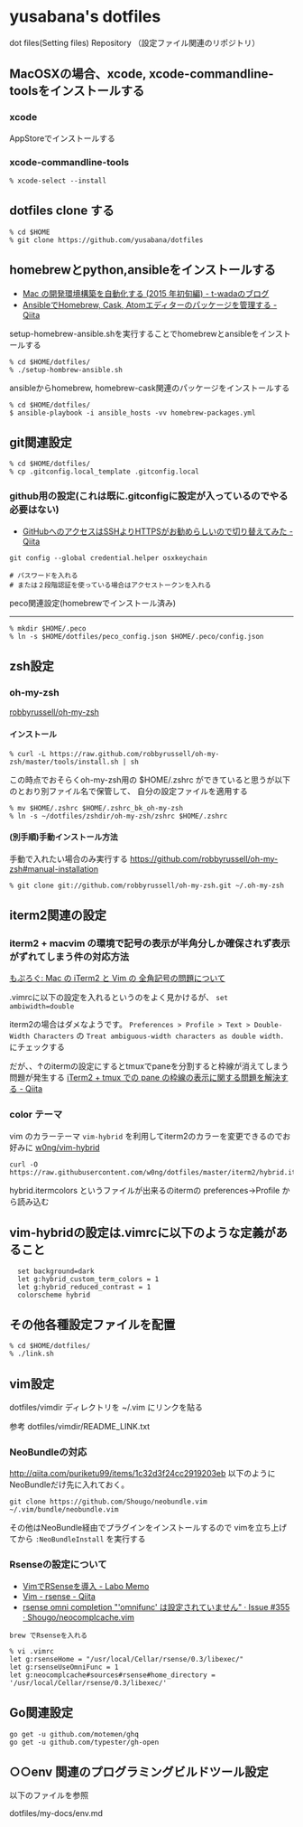 yusabana's dotfiles
========

dot files(Setting files) Repository （設定ファイル関連のリポジトリ）

MacOSXの場合、xcode, xcode-commandline-toolsをインストールする
-------------------

### xcode
AppStoreでインストールする

### xcode-commandline-tools

```
% xcode-select --install
```

dotfiles clone する
------------------

```
% cd $HOME
% git clone https://github.com/yusabana/dotfiles
```

homebrewとpython,ansibleをインストールする
-------------------
- [Mac の開発環境構築を自動化する (2015 年初旬編) - t-wadaのブログ](http://t-wada.hatenablog.jp/entry/mac-provisioning-by-ansible)
- [AnsibleでHomebrew, Cask, Atomエディターのパッケージを管理する - Qiita](http://qiita.com/hnakamur/items/1c27cf0df19fe57ec624)

setup-homebrew-ansible.shを実行することでhomebrewとansibleをインストールする

```
% cd $HOME/dotfiles/
% ./setup-hombrew-ansible.sh
```

ansibleからhomebrew, homebrew-cask関連のパッケージをインストールする

```
% cd $HOME/dotfiles/
$ ansible-playbook -i ansible_hosts -vv homebrew-packages.yml
```

git関連設定
-------------------

```
% cd $HOME/dotfiles/
% cp .gitconfig.local_template .gitconfig.local
```


### github用の設定(これは既に.gitconfigに設定が入っているのでやる必要はない)

- [GitHubへのアクセスはSSHよりHTTPSがお勧めらしいので切り替えてみた - Qiita](http://qiita.com/hnakamur/items/cb04882cc69f2d1a7367)

```
git config --global credential.helper osxkeychain

# パスワードを入れる
# または２段階認証を使っている場合はアクセストークンを入れる
```

peco関連設定(homebrewでインストール済み)

-------------------

```
% mkdir $HOME/.peco
% ln -s $HOME/dotfiles/peco_config.json $HOME/.peco/config.json
```

zsh設定
--------------------
### oh-my-zsh

[robbyrussell/oh-my-zsh](https://github.com/robbyrussell/oh-my-zsh)

#### インストール

```
% curl -L https://raw.github.com/robbyrussell/oh-my-zsh/master/tools/install.sh | sh
```

この時点でおそらくoh-my-zsh用の $HOME/.zshrc ができていると思うが以下のとおり別ファイル名で保管して、
自分の設定ファイルを適用する

```
% mv $HOME/.zshrc $HOME/.zshrc_bk_oh-my-zsh
% ln -s ~/dotfiles/zshdir/oh-my-zsh/zshrc $HOME/.zshrc
```

#### (別手順)手動インストール方法

手動で入れたい場合のみ実行する
https://github.com/robbyrussell/oh-my-zsh#manual-installation

```
% git clone git://github.com/robbyrussell/oh-my-zsh.git ~/.oh-my-zsh
```

iterm2関連の設定
-------------------

### iterm2 + macvim の環境で記号の表示が半角分しか確保されず表示がずれてしまう件の対応方法

[もぷろぐ: Mac の iTerm2 と Vim の 全角記号の問題について](http://ac-mopp.blogspot.jp/2012/10/mac-iterm2-vim.html)

.vimrcに以下の設定を入れるというのをよく見かけるが、
`set ambiwidth=double`

iterm2の場合はダメなようです。
`Preferences > Profile > Text > Double-Width Characters` の `Treat ambiguous-width characters as double width.` にチェックする

だが、、↑のitermの設定にするとtmuxでpaneを分割すると枠線が消えてしまう問題が発生する
[iTerm2 + tmux での pane の枠線の表示に関する問題を解決する - Qiita](http://qiita.com/snaka/items/0d26a73a5f0372ae95b9)


### color テーマ
vim のカラーテーマ `vim-hybrid` を利用してiterm2のカラーを変更できるのでお好みに
[w0ng/vim-hybrid](https://github.com/w0ng/vim-hybrid)

```
curl -O https://raw.githubusercontent.com/w0ng/dotfiles/master/iterm2/hybrid.itermcolors
```

hybrid.itermcolors というファイルが出来るのitermの preferences->Profile から読み込む

## vim-hybridの設定は.vimrcに以下のような定義があること

```
  set background=dark
  let g:hybrid_custom_term_colors = 1
  let g:hybrid_reduced_contrast = 1
  colorscheme hybrid
```

その他各種設定ファイルを配置
--------------------

```
% cd $HOME/dotfiles/
% ./link.sh
```


vim設定
--------------------

dotfiles/vimdir ディレクトリを ~/.vim にリンクを貼る

参考
dotfiles/vimdir/README_LINK.txt

### NeoBundleの対応
http://qiita.com/puriketu99/items/1c32d3f24cc2919203eb
以下のようにNeoBundleだけ先に入れておく。

```
git clone https://github.com/Shougo/neobundle.vim ~/.vim/bundle/neobundle.vim
```

その他はNeoBundle経由でプラグインをインストールするので vimを立ち上げてから `:NeoBundleInstall` を実行する


### Rsenseの設定について

- [VimでRSenseを導入 - Labo Memo](http://alice345.hatenablog.com/entry/2014/01/03/130053)
- [Vim - rsense - Qiita](http://qiita.com/kickstart123/items/afa1af3b05ee5949990f)
- [rsense omni completion "'omnifunc' は設定されていません" · Issue #355 · Shougo/neocomplcache.vim](https://github.com/Shougo/neocomplcache.vim/issues/355)

```
brew でRsenseを入れる

% vi .vimrc
let g:rsenseHome = "/usr/local/Cellar/rsense/0.3/libexec/"
let g:rsenseUseOmniFunc = 1
let g:neocomplcache#sources#rsense#home_directory = '/usr/local/Cellar/rsense/0.3/libexec/'
```

Go関連設定
--------------------

```
go get -u github.com/motemen/ghq
go get -u github.com/typester/gh-open
```


○○env 関連のプログラミングビルドツール設定
-------------------

以下のファイルを参照

dotfiles/my-docs/env.md

